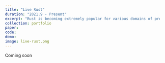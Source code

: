 ```yaml
---
title: "Live Rust"
duration: "2021.9 - Present"
excerpt: "Rust is becoming extremely popular for various domains of programming, but its unique features of ownership and lifetimes make the learning curve steep. <b>In collaboration with people in the ProgSys group</b>, we're imagining a Live Programming environment for Rust that visualizes ownership and lifetimes to help programmers build and confirm their mental models for these properties."
collection: portfolio
paper:
code:
demo:
image: live-rust.png
---
```


Coming soon
